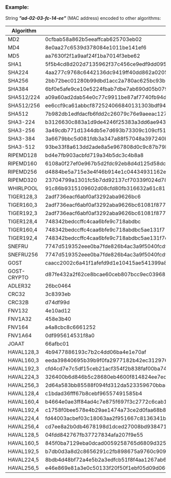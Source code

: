 
### Example:

String ***"ad-02-03-fc-14-ee"*** (MAC address) encoded to other algorithms:

 | Algorithm | hash value | 
 | --- | --- | 
 | MD2 | 0cfbab58a862b5eeaffcab625703eb02 | 
 | MD4 | 8e0aa27c6539d378084e1011be141ef6 | 
 | MD5 | aa7630f2f1a9aaf24f1ba7014f3ebe62 | 
 | SHA1 | 5f5b4cd8d202d7135962f37c456ce9edf9dd0953 | 
 | SHA224 | 4aa277c9768c6442136dc9419ff40dd862a020561169e3dda88ccf8c | 
 | SHA256 | 2bb72bec01280b99dbd1acc2a780ac625bc93b58b37e5f8276743a7d9ad7f413 | 
 | SHA384 | 6bf0e5afe9ce10e5224fbab7dbe7ab690d05b07946c293ac3e2e3e3368e5f6173df17161d8124b80c931fd10d81e80af | 
 | SHA512/224 | a09a60ad2dab54e0c77c9911be87af7740fb94d9f7d0d9ac14848353 | 
 | SHA512/256 | ee6ccf9ca61abbcf872524066840131303bdf9410d74a2cbb1c94a468ce18057 | 
 | SHA512 | 7b982db1edfdacfb6fdd2c26079c76e9aeeac1274bec0b23f4102bd7de0bd06e7f95de03351e8864bfc7cbf245fd6e233c77a5b70bd17a1ac24c80c10eb4c8fc | 
 | SHA3-224 | b3126630c883a1d9de4246f25383a3dd6ae94386b1653c5179843b52 | 
 | SHA3-256 | 3a49cdb771d1344db5e7d693b73309c109cf51365f6a89a0f9a9f6fead31fcc7 | 
 | SHA3-384 | 3a6679bbc5d081fdb3a347a88f57048a397240b5de65e247f3b9fb7b4d602f53c412b1854ac0a868355326227373f203 | 
 | SHA3-512 | 93be33f8a613dd2ade8a5e967808d0c9c87b79b62462f2de96897fd2494f410532e7bda8ecdd9541e4c9c05fc83cf3edd734c09e5875f4fa2203210d2c9b31a2 | 
 | RIPEMD128 | bd4e7fb903acbfd719a34b5dc3c4b8a8 | 
 | RIPEMD160 | 6108a0f27ef0e967b5d2fdc92eb8d4d125d58dcf | 
 | RIPEMD256 | d4884be5a715e3e4f46b914e1c04434931162e4b29d25a678784af78fb1e89e5 | 
 | RIPEMD320 | 23704799a1301fc5b7dd92137cf70339f024d784d496f93e4ae56301764cbc634259fc62c8e10453 | 
 | WHIRLPOOL | 91c86b9315109602d08cfd80fb316632a61c812751455fa880531ca6b4cc0e0e1a1161353a5615ad9cf3de53529aa984bd7487f6c4926d2ed94191826a204c1f | 
 | TIGER128,3 | 2adf736eacf6abf0af3292aba9626bc6 | 
 | TIGER160,3 | 2adf736eacf6abf0af3292aba9626bc61081f877 | 
 | TIGER192,3 | 2adf736eacf6abf0af3292aba9626bc61081f877653cfa5c | 
 | TIGER128,4 | 748342bedccffc4caa6bfe9c718abdbc | 
 | TIGER160,4 | 748342bedccffc4caa6bfe9c718abdbc5ae131f7 | 
 | TIGER192,4 | 748342bedccffc4caa6bfe9c718abdbc5ae131f7c25e7744 | 
 | SNEFRU | 7747d519352eee0ba7fde826b4ac3a9f5040fcd9e5fa05278095f0e41530d028 | 
 | SNEFRU256 | 7747d519352eee0ba7fde826b4ac3a9f5040fcd9e5fa05278095f0e41530d028 | 
 | GOST | caacc2002c6a41f1afefd9d1e10415ae541399a8565a18305b39f1d2a7c524c3 | 
 | GOST-CRYPTO | d87fe432a2f62ce8bcae60ceb807bcc9ec039689c2049b17b3e278aa9565bcad | 
 | ADLER32 | 26bc0464 | 
 | CRC32 | 3c8393eb | 
 | CRC32B | d74df99d | 
 | FNV132 | 4e10ad12 | 
 | FNV1A32 | 458e3b40 | 
 | FNV164 | a4a8cbc8c6661252 | 
 | FNV1A64 | 0df995614531f8a0 | 
 | JOAAT | 66afbc01 | 
 | HAVAL128,3 | 4b9477886193c7b2c4dd06ba4e1e70af | 
 | HAVAL160,3 | eeda39840695b39b9f0fa2977182b42ec3129768 | 
 | HAVAL192,3 | cfd4cd7e7c5df15ceb21acf354f2b838faf00ba746a763dc | 
 | HAVAL224,3 | 326400b6d846b5c28680eb4600f814824ee7ec93d9dc9265e0037217 | 
 | HAVAL256,3 | 2d64a583bb85588f094fd312da523359670bba8f3d5de4d41e3f99919cf38cd7 | 
 | HAVAL128,4 | c1bdad36fff67b8cebf96557491585b4 | 
 | HAVAL160,4 | b4664e0ae3ff84ad4c7e875f697f3c2772c6cab1 | 
 | HAVAL192,4 | c1758f0bee578e4b29ae1474a73ce2d0faa68b8d00317fd8 | 
 | HAVAL224,4 | fd44003acbef03c18063aa2f951667c8136341b534e211aabf13ea1c | 
 | HAVAL256,4 | cd7ee8a2b0db4678198d1dced27008bd9384711a0acf3b46b495b3ac659a0584 | 
 | HAVAL128,5 | 04fdd842767fb37727834afa207f9e55 | 
 | HAVAL160,5 | 845f0ba7129eba0dcad0059258765d6809d325e9 | 
 | HAVAL192,5 | b7db0d3a8d2c8656291c2fb898675a9760c909e6ce5ace64 | 
 | HAVAL224,5 | 8bdb4d48bf72a4e5b2a3edfcb51f8f4aa1267ab6576e9ea9c4ad62c7 | 
 | HAVAL256,5 | e46e869e81a3e0c50133f20f50f1ebf05d09d060d17f8fc4ddcc5ac88d46ac23 | 
 
